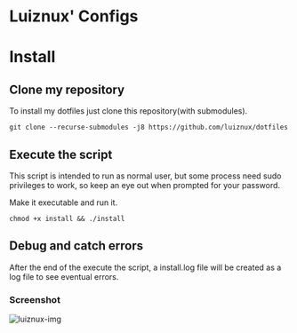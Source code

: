 Luiznux' Configs
=================================

# Install

## Clone my repository
To install my dotfiles just clone this repository(with submodules).
```
git clone --recurse-submodules -j8 https://github.com/luiznux/dotfiles
```

## Execute the script
This script is intended to run as normal user, but some process need
sudo privileges to work, so keep an eye out when prompted for your
password.

Make it executable and run it.
```
chmod +x install && ./install
```

## Debug and catch  errors

After the end of the execute the script, a install.log file will be
created as a log file to see eventual errors.


### Screenshot 
![luiznux-img](https://github.com/luiznux/luiznux-config/blob/master/images/screenshot.png)
